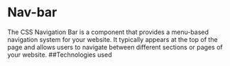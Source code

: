 <p align="center">
  <h1>Nav-bar</h1>
</p>
The CSS Navigation Bar is a component that provides a menu-based navigation system for your website. It typically appears at the top of the page and allows users to navigate between different sections or pages of your website.
##Technologies used
